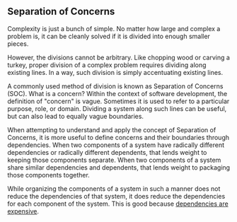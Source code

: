 
##  Separation of Concerns

Complexity is just a bunch of simple.  No matter how large and complex a problem is, it can be cleanly solved if it is divided into enough smaller pieces.

However, the divisions cannot be arbitrary. Like chopping wood or carving a turkey, proper division of a complex problem requires dividing along existing lines. In a way, such division is simply accentuating existing lines.

A commonly used method of division is known as Separation of Concerns (SOC).  What is a concern? Within the context of software development, the definition of "concern" is vague. Sometimes it is used to refer to a particular purpose, role, or domain. Dividing a system along such lines can be useful, but can also lead to equally vague boundaries.

When attempting to understand and apply the concept of Separation of Concerns, it is more useful to define concerns and their boundaries through dependencies. When two components of a system have radically different dependencies or radically different dependents, that lends weight to keeping those components separate. When two components of a system share similar dependencies and dependents, that lends weight to packaging those components together.

While organizing the components of a system in such a manner does not reduce the dependencies of that system, it does reduce the dependencies for each component of the system.  This is good because [dependencies are expensive](./dependencies-are-expensive.md).
